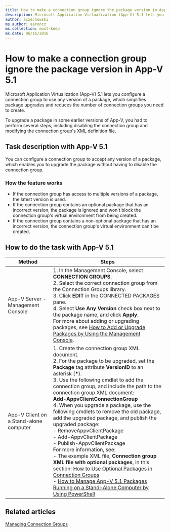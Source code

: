 ```yaml
---
title: How to make a connection group ignore the package version in App-V 5.1
description: Microsoft Application Virtualization (App-V) 5.1 lets you configure a connection group to use any version of a package, which simplifies package upgrades and reduces the number of connection groups you need to create.
author: aczechowski
ms.author: aaroncz
ms.collection: must-keep
ms.date: 06/16/2016
---
```


# How to make a connection group ignore the package version in App-V 5.1

Microsoft Application Virtualization (App-V) 5.1 lets you configure a connection group to use any version of a package, which simplifies package upgrades and reduces the number of connection groups you need to create.

To upgrade a package in some earlier versions of App-V, you had to perform several steps, including disabling the connection group and modifying the connection group's XML definition file.

## Task description with App-V 5.1

You can configure a connection group to accept any version of a package, which enables you to upgrade the package without having to disable the connection group.

### How the feature works

- If the connection group has access to multiple versions of a package, the latest version is used.
- If the connection group contains an optional package that has an incorrect version, the package is ignored and won't block the connection group's virtual environment from being created.
- If the connection group contains a non-optional package that has an incorrect version, the connection group's virtual environment can't be created.

## How to do the task with App-V 5.1

| Method | Steps |
|--|--|
| App-V Server - Management Console | 1. In the Management Console, select **CONNECTION GROUPS**. <br> 2. Select the correct connection group from the Connection Groups library. <br> 3. Click **EDIT** in the CONNECTED PACKAGES pane. <br> 4. Select **Use Any Version** check box next to the package name, and click **Apply**. <br> For more about adding or upgrading packages, see [How to Add or Upgrade Packages by Using the Management Console](how-to-add-or-upgrade-packages-by-using-the-management-console-51-gb18030.md). |
| App-V Client on a Stand-alone computer | 1. Create the connection group XML document. <br> 2. For the package to be upgraded, set the **Package** tag attribute **VersionID** to an asterisk (**\***). <br> 3. Use the following cmdlet to add the connection group, and include the path to the connection group XML document: <br> **Add-AppvClientConnectionGroup** <br> 4. When you upgrade a package, use the following cmdlets to remove the old package, add the upgraded package, and publish the upgraded package: <br> - RemoveAppvClientPackage <br> - Add-AppvClientPackage <br> - Publish-AppvClientPackage <br> For more information, see: <br> - The example XML file, **Connection group XML file with optional packages**, in this section: [How to Use Optional Packages in Connection Groups](how-to-use-optional-packages-in-connection-groups51.md#bkmk-apps-plugs-optional) <br> - [How to Manage App-V 5.1 Packages Running on a Stand-Alone Computer by Using PowerShell](how-to-manage-app-v-51-packages-running-on-a-stand-alone-computer-by-using-powershell.md) |

## Related articles

[Managing Connection Groups](managing-connection-groups51.md)
